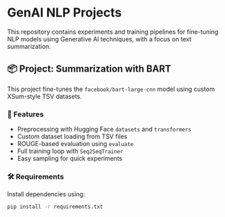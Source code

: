 # GenAI NLP Projects

This repository contains experiments and training pipelines for fine-tuning NLP models using Generative AI techniques, with a focus on text summarization.

## 📦 Project: Summarization with BART

This project fine-tunes the `facebook/bart-large-cnn` model using custom XSum-style TSV datasets.

### 🔧 Features

- Preprocessing with Hugging Face `datasets` and `transformers`
- Custom dataset loading from TSV files
- ROUGE-based evaluation using `evaluate`
- Full training loop with `Seq2SeqTrainer`
- Easy sampling for quick experiments

### 🛠️ Requirements

Install dependencies using:

```bash
pip install -r requirements.txt
